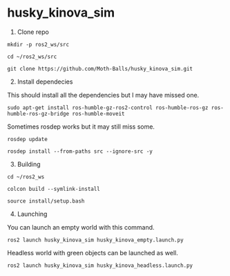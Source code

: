 # husky_kinova_sim
1. Clone repo 

```
mkdir -p ros2_ws/src

cd ~/ros2_ws/src

git clone https://github.com/Moth-Balls/husky_kinova_sim.git
```

2. Install dependecies

This should install all the dependencies but I may have missed one.

```
sudo apt-get install ros-humble-gz-ros2-control ros-humble-ros-gz ros-humble-ros-gz-bridge ros-humble-moveit
```

Sometimes rosdep works but it may still miss some.


```
rosdep update

rosdep install --from-paths src --ignore-src -y
```

3. Building

```
cd ~/ros2_ws

colcon build --symlink-install

source install/setup.bash
```

4. Launching 

You can launch an empty world with this command.

```
ros2 launch husky_kinova_sim husky_kinova_empty.launch.py
```

Headless world with green objects can be launched as well.

```
ros2 launch husky_kinova_sim husky_kinova_headless.launch.py
```
